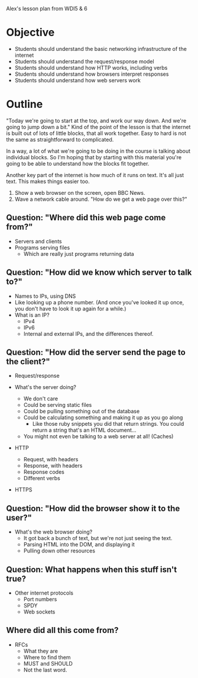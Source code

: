 
Alex's lesson plan from WDI5 & 6


# Objective

- Students should understand the basic networking infrastructure of the internet
- Students should understand the request/response model
- Students should understand how HTTP works, including verbs
- Students should understand how browsers interpret responses
- Students should understand how web servers work


# Outline

"Today we're going to start at the top, and work our way down. And we're going to jump down a bit." 
Kind of the point of the lesson is that the internet is built out of lots of little blocks, that all work together. Easy to hard is not the same as straightforward to complicated. 

In a way, a lot of what we're going to be doing in the course is talking about individual blocks. So I'm hoping that by starting with this material you're going to be able to understand how the blocks fit together. 

Another key part of the internet is how much of it runs on text. It's all just text. This makes things easier too. 

1. Show a web browser on the screen, open BBC News. 
2. Wave a network cable around. "How do we get a web page over this?"

## Question: "Where did this web page come from?"

- Servers and clients
- Programs serving files
  - Which are really just programs returning data

## Question: "How did we know which server to talk to?"

- Names to IPs, using DNS
- Like looking up a phone number. (And once you've looked it up once, you don't have to look it up again for a while.)
- What is an IP? 
  - IPv4
  - IPv6
  - Internal and external IPs, and the differences thereof.


## Question: "How did the server send the page to the client?" 

- Request/response

- What's the server doing? 
  - We don't care
  - Could be serving static files
  - Could be pulling something out of the database
  - Could be calculating something and making it up as you go along
    - Like those ruby snippets you did that return strings. You could return a string that's an HTML document...
  - You might not even be talking to a web server at all! (Caches)

- HTTP
  - Request, with headers
  - Response, with headers
  - Response codes
  - Different verbs
- HTTPS

## Question: "How did the browser show it to the user?" 

- What's the web browser doing? 
  - It got back a bunch of text, but we're not just seeing the text. 
  - Parsing HTML into the DOM, and displaying it
  - Pulling down other resources

## Question: What happens when this stuff isn't true?

- Other internet protocols
  - Port numbers
  - SPDY
  - Web sockets


## Where did all this come from? 
- RFCs
  - What they are
  - Where to find them
  - MUST and SHOULD
  - Not the last word. 
